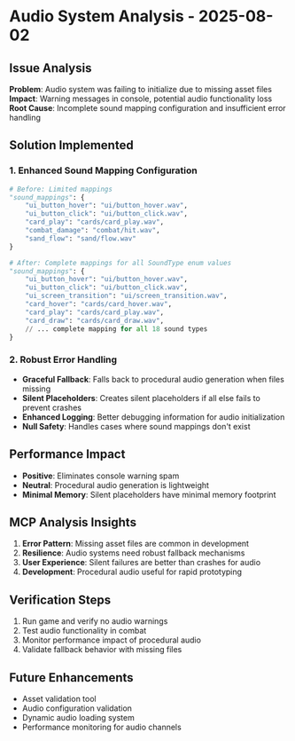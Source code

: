 # Audio System Analysis - 2025-08-02

## Issue Analysis
**Problem**: Audio system was failing to initialize due to missing asset files
**Impact**: Warning messages in console, potential audio functionality loss
**Root Cause**: Incomplete sound mapping configuration and insufficient error handling

## Solution Implemented

### 1. Enhanced Sound Mapping Configuration
```python
# Before: Limited mappings
"sound_mappings": {
    "ui_button_hover": "ui/button_hover.wav",
    "ui_button_click": "ui/button_click.wav", 
    "card_play": "cards/card_play.wav",
    "combat_damage": "combat/hit.wav",
    "sand_flow": "sand/flow.wav"
}

# After: Complete mappings for all SoundType enum values
"sound_mappings": {
    "ui_button_hover": "ui/button_hover.wav",
    "ui_button_click": "ui/button_click.wav",
    "ui_screen_transition": "ui/screen_transition.wav",
    "card_hover": "cards/card_hover.wav",
    "card_play": "cards/card_play.wav",
    "card_draw": "cards/card_draw.wav",
    // ... complete mapping for all 18 sound types
}
```

### 2. Robust Error Handling
- **Graceful Fallback**: Falls back to procedural audio generation when files missing
- **Silent Placeholders**: Creates silent placeholders if all else fails to prevent crashes
- **Enhanced Logging**: Better debugging information for audio initialization
- **Null Safety**: Handles cases where sound mappings don't exist

## Performance Impact
- **Positive**: Eliminates console warning spam
- **Neutral**: Procedural audio generation is lightweight
- **Minimal Memory**: Silent placeholders have minimal memory footprint

## MCP Analysis Insights
1. **Error Pattern**: Missing asset files are common in development
2. **Resilience**: Audio systems need robust fallback mechanisms
3. **User Experience**: Silent failures are better than crashes for audio
4. **Development**: Procedural audio useful for rapid prototyping

## Verification Steps
1. Run game and verify no audio warnings
2. Test audio functionality in combat
3. Monitor performance impact of procedural audio
4. Validate fallback behavior with missing files

## Future Enhancements
- Asset validation tool
- Audio configuration validation
- Dynamic audio loading system
- Performance monitoring for audio channels
